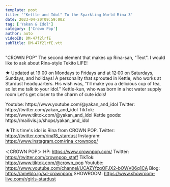 ```yaml
---
template: post
title: '"Kettle and Idol" To the Sparkling World Rina 3'
date: 2023-04-20T09:59:00Z
tag: ['Yakan & Idol']
category: ['Crown Pop']
author: auto 
videoID: DM-47f2lrfE
subTitle: DM-47f2lrfE.vtt
---
```

"CROWN POP" The second element that makes up Rina-san, "Text".
I would like to ask about Rina-style Tekito LIFE!

★ Updated at 19:00 on Mondays to Fridays and at 12:00 on Saturdays, Sundays, and holidays!
A personality that sprouted in Kettle, who works at Stardust headquarters.
His wish was, "I'll make you a delicious cup of tea, so let me talk to your idol."
Kettle-kun, who was born in a hot water supply room
Let's get closer to the charm of cute idols!

<Kettle and Idol>
Youtube: https://www.youtube.com/@yakan_and_idol
Twitter: https://twitter.com/yakan_and_idol
TikTok: https://www.tiktok.com/@yakan_and_idol
Kettle goods: https://mailivis.jp/shops/yakan_and_idol

★This time's idol is Rina from CROWN POP.
<Rina>
Twitter: https://twitter.com/rina18_stardust
Instagram: https://www.instagram.com/rina_crownpop/

＜CROWN POP＞
HP: https://www.crownpop.com/
Twitter: https://twitter.com/crownpop_staff
TikTok: https://www.tiktok.com/@crown_pop
Youtube: https://www.youtube.com/channel/UCAZYfzqOFJX2-bOWV06q1CA
Blog: https://ameblo.jp/sd-crownpop/
SHOWROOM: https://www.showroom-live.com/r/girls-stardust